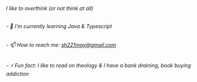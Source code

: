 ###### I like to overthink (or not think at all)
###### - 🌱 I’m currently learning Java & Typescript
###### - 📫 How to reach me: sh221may@gmail.com
###### - ⚡ Fun fact: I like to read on theology & I have a bank draining, book buying addiction
<!--
**S0LD13R-CMD/S0LD13R-CMD** is a ✨ _special_ ✨ repository because its `README.md` (this file) appears on your GitHub profile.

Here are some ideas to get you started:

- 🔭 I’m currently working on ...
- 🌱 I’m currently learning ...
- 👯 I’m looking to collaborate on ...
- 🤔 I’m looking for help with ...
- 💬 Ask me about ...
- 📫 How to reach me: ...
- 😄 Pronouns: ...
- ⚡ Fun fact: ...
-->
